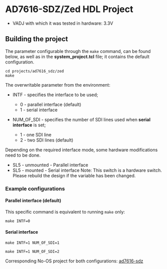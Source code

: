 <!-- no_dts -->

# AD7616-SDZ/Zed HDL Project

- VADJ with which it was tested in hardware: 3.3V

## Building the project

The parameter configurable through the `make` command, can be found below, as well as in the **system_project.tcl** file; it contains the default configuration.

```
cd projects/ad7616_sdz/zed
make
```

The overwritable parameter from the environment:

- INTF - specifies the interface to be used; 
  - 0 - parallel interface (default)
  - 1 - serial interface

- NUM_OF_SDI - specifies the number of SDI lines used when **serial interface** is set;
  - 1 - one SDI line
  - 2 - two SDI lines (default)

Depending on the required interface mode, some hardware modifications need to be done.
  - SL5 - unmounted - Parallel interface
  - SL5 - mounted - Serial interface
Note: This switch is a hardware switch. Please rebuild the design if the variable has been changed.

### Example configurations

#### Parallel interface (default)

This specific command is equivalent to running `make` only:

```
make INTF=0
```

#### Serial interface

```
make INTF=1 NUM_OF_SDI=1
```
```
make INTF=1 NUM_OF_SDI=2
```

Corresponding No-OS project for both configurations: [ad7616-sdz](https://github.com/analogdevicesinc/no-OS/tree/main/projects/ad7616-sdz)
